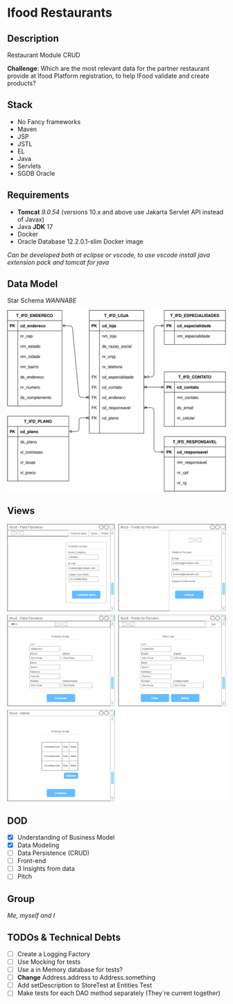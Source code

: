 # Ifood Restaurants

## Description

Restaurant Module CRUD

**Challenge**:
Which are the most relevant data for the partner restaurant provide at Ifood Platform registration, to help IFood validate and create products?

## Stack

- No Fancy frameworks
- Maven
- JSP
- JSTL
- EL
- Java
- Servlets
- SGDB Oracle

## Requirements

- **Tomcat** _9.0.54_ (versions 10.x and above use Jakarta Servlet API instead of Javax)
- Java **JDK** 17
- Docker
- Oracle Database 12.2.0.1-slim Docker image

_Can be developed both at eclipse or vscode, to use vscode install java extension pack and tomcat for java_

## Data Model

Star Schema _WANNABE_

![Data Model](diagrams/relational-model.drawio.svg)

## Views

![Data Model](wireframe/views.png)

## DOD

- [x] Understanding of Business Model
- [x] Data Modeling
- [ ] Data Persistence (CRUD)
- [ ] Front-end
- [ ] 3 Insights from data
- [ ] Pitch

## Group

_Me, myself and I_

## TODOs & Technical Debts

- [ ] Create a Logging Factory
- [ ] Use Mocking for tests
- [ ] Use a in Memory database for tests?
- [ ] **Change** Address.address to Address.something
- [ ] Add setDescription to StoreTest at Entities Test
- [ ] Make tests for each DAO method separately (They`re current together)

